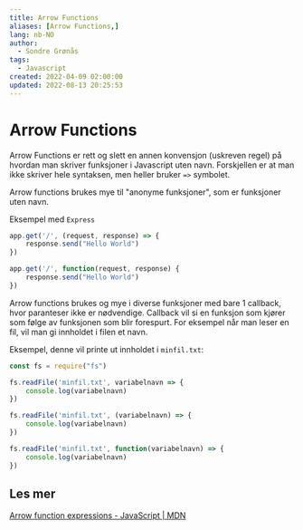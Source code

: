 ```yaml
---
title: Arrow Functions
aliases: [Arrow Functions,]
lang: nb-NO
author:
  - Sondre Grønås
tags:
  - Javascript
created: 2022-04-09 02:00:00
updated: 2022-08-13 20:25:53
---
```

# Arrow Functions
Arrow Functions er rett og slett en annen konvensjon (uskreven regel) på hvordan man skriver funksjoner i Javascript uten navn. Forskjellen er at man ikke skriver hele syntaksen, men heller bruker `=>` symbolet.

Arrow functions brukes mye til "anonyme funksjoner", som er funksjoner uten navn.

Eksempel med `Express`	
```js
app.get('/', (request, response) => {
	response.send("Hello World")
})

app.get('/', function(request, response) {
	response.send("Hello World")
})
```

Arrow functions brukes og mye i diverse funksjoner med bare 1 callback, hvor paranteser ikke er nødvendige. Callback vil si en funksjon som kjører som følge av funksjonen som blir forespurt. For eksempel når man leser en fil, vil man gi innholdet i filen et navn.

Eksempel, denne vil printe ut innholdet i `minfil.txt`:
```javascript
const fs = require("fs")

fs.readFile('minfil.txt', variabelnavn => {
	console.log(variabelnavn)
})

fs.readFile('minfil.txt', (variabelnavn) => {
	console.log(variabelnavn)
})

fs.readFile('minfil.txt', function(variabelnavn) => {
	console.log(variabelnavn)
})
```

## Les mer
[Arrow function expressions - JavaScript | MDN](https://developer.mozilla.org/en-US/docs/Web/JavaScript/Reference/Functions/Arrow_functions)